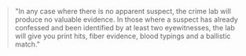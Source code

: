 > "In any case where there is no apparent suspect, the crime lab will produce no valuable evidence. In those where a suspect has already confessed and been identified by at least two eyewitnesses, the lab will give you print hits, fiber evidence, blood typings and a ballistic match."
